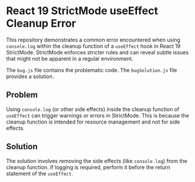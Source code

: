 # React 19 StrictMode useEffect Cleanup Error

This repository demonstrates a common error encountered when using `console.log` within the cleanup function of a `useEffect` hook in React 19 StrictMode.  StrictMode enforces stricter rules and can reveal subtle issues that might not be apparent in a regular environment.

The `bug.js` file contains the problematic code.  The `bugSolution.js` file provides a solution.

## Problem

Using `console.log` (or other side effects) inside the cleanup function of `useEffect` can trigger warnings or errors in StrictMode.  This is because the cleanup function is intended for resource management and not for side effects.

## Solution

The solution involves removing the side effects (like `console.log`) from the cleanup function. If logging is required, perform it before the return statement of the `useEffect`.